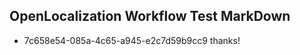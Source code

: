## OpenLocalization Workflow Test MarkDown
* 7c658e54-085a-4c65-a945-e2c7d59b9cc9 thanks!

<!--HONumber=Sep16_HO1-->


